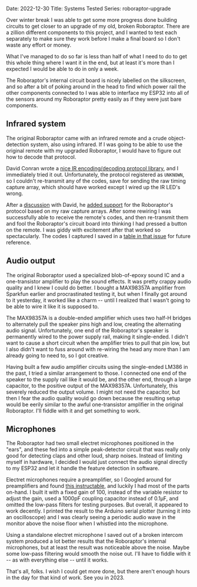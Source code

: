 Date: 2022-12-30
Title: Systems Tested
Series: roboraptor-upgrade

<!--- cSpell:ignore roboraptor --->

Over winter break I was able to get some more progress done building circuits to get closer to an upgrade of my old, broken Roboraptor. There are a zillion different components to this project, and I wanted to test each separately to make sure they work before I make a final board so I don't waste any effort or money.

What I've managed to do so far is less than half of what I need to do to get this whole thing where I want it in the end, but at least it's more than I expected I would be able to do in only a week.

The Roboraptor's internal circuit board is nicely labelled on the silkscreen, and so after a bit of poking around in the head to find which power rail the other components connected to I was able to interface my ESP32 into all of the sensors around my Roboraptor pretty easily as if they were just bare components.

## Infrared system

The original Roboraptor came with an infrared remote and a crude object-detection system, also using infrared. If I was going to be able to use the original remote with my upgraded Roboraptor, I would have to figure out how to decode that protocol.

David Conran wrote a [nice IR encoding/decoding protocol library](https://github.com/crankyoldgit/IRremoteESP8266), and I immediately tried it out. Unfortunately, the protocol registered as `UNKNOWN`, so I couldn't re-transmit any of the codes, save for sending the raw timing capture array, which should have worked except I wired up the IR LED's wrong.

After a [discussion](https://github.com/crankyoldgit/IRremoteESP8266/issues/1938) with David, he [added support](https://github.com/crankyoldgit/IRremoteESP8266/pull/1939) for the Roboraptor's protocol based on my raw capture arrays. After some rewiring I was successfully able to receive the remote's codes, and then re-transmit them and fool the Roboraptor's circuit board into thinking I had pressed a button on the remote. I was giddy with excitement after that worked so spectacularly. The codes I captured I saved in a [table in that issue](https://github.com/crankyoldgit/IRremoteESP8266/issues/1938#issuecomment-1367968228) for future reference.

## Audio output

The original Roboraptor used a specialized blob-of-epoxy sound IC and a one-transistor amplifier to play the sound effects. It was pretty crappy audio quality and I knew I could do better. I bought a MAX98357A amplifier from Sparkfun earlier and procrastinated testing it, but when I finally got around to it yesterday, it worked like a charm -- until I realized that I wasn't going to be able to wire it like it is supposed to.

The MAX98357A is a double-ended amplifier which uses two half-H bridges to alternately pull the speaker pins high and low, creating the alternating audio signal. Unfortunately, one end of the Roboraptor's speaker is permanently wired to the power supply rail, making it single-ended. I didn't want to cause a short circuit when the amplifier tries to pull that pin low, but I also didn't want to fuss around with re-wiring the head any more than I am already going to need to, so I got creative.

Having built a few audio amplifier circuits using the single-ended LM386 in the past, I tried a similar arrangement to those. I connected one end of the speaker to the supply rail like it would be, and the other end, through a large capacitor, to the positive output of the MAX98357A. Unfortunately, this severely reduced the output volume. I might not need the capacitor, but then I fear the audio quality would go down because the resulting setup would be eerily similar to the awful one-transistor amplifier in the original Roboraptor. I'll fiddle with it and get something to work.

## Microphones

The Roboraptor had two small electret microphones positioned in the "ears", and these fed into a simple peak-detector circuit that was really only good for detecting claps and other loud, sharp noises. Instead of limiting myself in hardware, I decided I would just connect the audio signal directly to my ESP32 and let it handle the feature detection in software.

Electret microphones require a preamplifier, so I Googled around for preamplifiers and found [this instructable](https://www.instructables.com/Electret-Mic-Preamp/), and luckily I had most of the parts on-hand. I built it with a fixed gain of 100, instead of the variable resistor to adjust the gain, used a 1000pF coupling capacitor instead of 0.1&micro;F, and omitted the low-pass filters for testing purposes. But overall, it appeared to work decently. I printed the result to the Arduino serial plotter (turning it into an oscilloscope) and I was clearly seeing a periodic audio wave in the monitor above the noise floor when I whistled into the microphone.

Using a standalone electret microphone I saved out of a broken intercom system produced a lot better results that the Roboraptor's internal microphones, but at least the result was noticeable above the noise. Maybe some low-pass filtering would smooth the noise out. I'll have to fiddle with it -- as with everything else -- until it works.

That's all, folks. I wish I could get more done, but there aren't enough hours in the day for that kind of work. See you in 2023.
